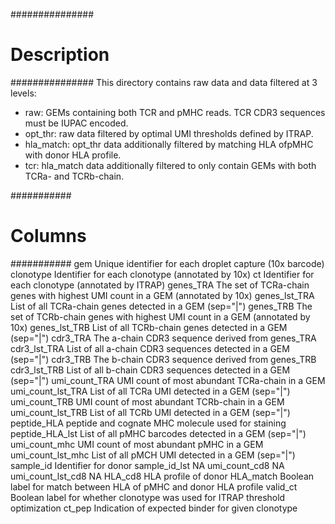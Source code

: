 ###############
# Description #
###############
This directory contains raw data and data filtered at 3 levels:
- raw: GEMs containing both TCR and pMHC reads. TCR CDR3 sequences must be IUPAC encoded.
- opt_thr: raw data filtered by optimal UMI thresholds defined by ITRAP.
- hla_match: opt_thr data additionally filtered by matching HLA ofpMHC with donor HLA profile.
- tcr: hla_match data additionally filtered to only contain GEMs with both TCRa- and TCRb-chain.

###########
# Columns #
###########
gem	Unique identifier for each droplet capture (10x barcode)
clonotype	Identifier for each clonotype (annotated by 10x)
ct	Identifier for each clonotype (annotated by ITRAP)
genes_TRA	The set of TCRa-chain genes with highest UMI count in a GEM (annotated by 10x)
genes_lst_TRA	List of all TCRa-chain genes detected in a GEM (sep="|")
genes_TRB	The set of TCRb-chain genes with highest UMI count in a GEM (annotated by 10x)
genes_lst_TRB	List of all TCRb-chain genes detected in a GEM (sep="|")
cdr3_TRA	The a-chain CDR3 sequence derived from genes_TRA
cdr3_lst_TRA	List of all a-chain CDR3 sequences detected in a GEM (sep="|")
cdr3_TRB	The b-chain CDR3 sequence derived from genes_TRB
cdr3_lst_TRB	List of all b-chain CDR3 sequences detected in a GEM (sep="|")
umi_count_TRA	UMI count of most abundant TCRa-chain in a GEM
umi_count_lst_TRA	List of all TCRa UMI detected in a GEM (sep="|")
umi_count_TRB	UMI count of most abundant TCRb-chain in a GEM
umi_count_lst_TRB	List of all TCRb UMI detected in a GEM (sep="|")
peptide_HLA	peptide and cognate MHC molecule used for staining
peptide_HLA_lst	List of all pMHC barcodes detected in a GEM (sep="|")
umi_count_mhc	UMI count of most abundant pMHC in a GEM
umi_count_lst_mhc	List of all pMCH UMI detected in a GEM (sep="|")
sample_id	Identifier for donor
sample_id_lst	NA
umi_count_cd8	NA
umi_count_lst_cd8	NA
HLA_cd8	HLA profile of donor
HLA_match	Boolean label for match between HLA of pMHC and donor HLA profile
valid_ct	Boolean label for whether clonotype was used for ITRAP threshold optimization
ct_pep	Indication of expected binder for given clonotype
